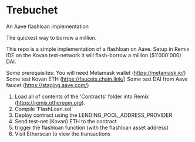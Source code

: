 # Trebuchet

An Aave flashloan implementation

The quickest way to borrow a million.

This repo is a simple implementation of a flashloan on Aave.
Setup in Remix IDE on the Kovan test-network it will flash-borrow a million ($1'000'000) DAI.

Some prerequisites:
You will need Metamask wallet (https://metamask.io/)
Some test Kovan ETH (https://faucets.chain.link/)
Some test DAI from Aave faucet (https://staging.aave.com/)

1. Load all of contents of the 'Contracts' folder into Remix (https://remix.ethereum.org).
2. Compile 'FlashLoan.sol'
3. Deploy contract using the LENDING_POOL_ADDRESS_PROVIDER
4. Send test-net (Kovan) ETH to the contract
5. trigger the flashloan function (with the flashloan asset address)
6. Visit Etherscan to view the transactions
